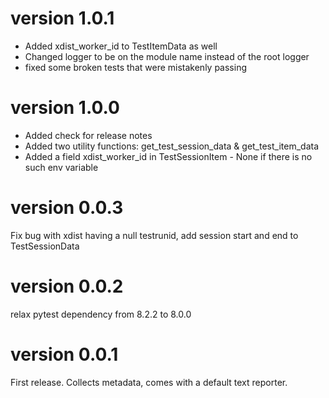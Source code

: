 # version 1.0.1
* Added xdist_worker_id to TestItemData as well
* Changed logger to be on the module name instead of the root logger
* fixed some broken tests that were mistakenly passing
# version 1.0.0
* Added check for release notes
* Added two utility functions: get_test_session_data & get_test_item_data
* Added a field xdist_worker_id in TestSessionItem - None if there is no such env variable
# version 0.0.3
Fix bug with xdist having a null testrunid, add session start and end to TestSessionData
# version 0.0.2
relax pytest dependency from 8.2.2 to 8.0.0
# version 0.0.1
First release. Collects metadata, comes with a default text reporter.
